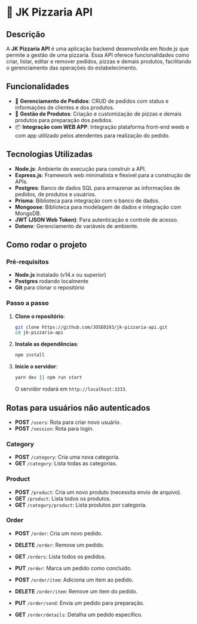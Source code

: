 # 🍕 JK Pizzaria API

## Descrição
A **JK Pizzaria API** é uma aplicação backend desenvolvida em Node.js que permite a gestão de uma pizzaria. Essa API oferece funcionalidades como criar, listar, editar e remover pedidos, pizzas e demais produtos, facilitando o gerenciamento das operações do estabelecimento.

## Funcionalidades
- 🛒 **Gerenciamento de Pedidos**: CRUD de pedidos com status e informações de clientes e dos produtos.
- 🍕 **Gestão de Produtos**: Criação e customização de pizzas e demais produtos para preparação dos pedidos.
- 📦 **Integração com WEB APP**: Integração plataforma front-end weeb e com app utilizado pelos atendentes para realização do pedido.

## Tecnologias Utilizadas
- **Node.js**: Ambiente de execução para construir a API.
- **Express.js**: Framework web minimalista e flexível para a construção de APIs.
- **Postgres**: Banco de dados SQL para armazenar as informações de pedidos, de produtos e usuários.
- **Prisma**: Biblioteca para integração com o banco de dados.
- **Mongoose**: Biblioteca para modelagem de dados e integração com MongoDB.
- **JWT (JSON Web Token)**: Para autenticação e controle de acesso.
- **Dotenv**: Gerenciamento de variáveis de ambiente.

## Como rodar o projeto
### Pré-requisitos
- **Node.js** instalado (v14.x ou superior)
- **Postgres** rodando localmente
- **Git** para clonar o repositório

### Passo a passo

1. **Clone o repositório**:
    ```bash
    git clone https://github.com/JOSE0193/jk-pizzaria-api.git
    cd jk-pizzaria-api
    ```

2. **Instale as dependências**:
    ```bash
    npm install
    ```

4. **Inicie o servidor**:
    ```bash
    yarn dev || npm run start
    ```
    O servidor rodará em `http://localhost:3333`.

## Rotas para usuários não autenticados

- **POST** `/users`: Rota para criar novo usuário.
- **POST** `/session`: Rota para login.

### Category
- **POST** `/category`: Cria uma nova categoria.
- **GET** `/category`: Lista todas as categorias.

### Product
- **POST** `/product`: Cria um novo produto (necessita envio de arquivo).
- **GET** `/product`: Lista todos os produtos.
- **GET** `/category/product`: Lista produtos por categoria.

### Order
- **POST** `/order`: Cria um novo pedido.
- **DELETE** `/order`: Remove um pedido.
- **GET** `/orders`: Lista todos os pedidos.
- **PUT** `/order`: Marca um pedido como concluído.

- **POST** `/order/item`: Adiciona um item ao pedido.
- **DELETE** `/order/item`: Remove um item do pedido.

- **PUT** `/order/send`: Envia um pedido para preparação.
- **GET** `/order/details`: Detalha um pedido específico.

